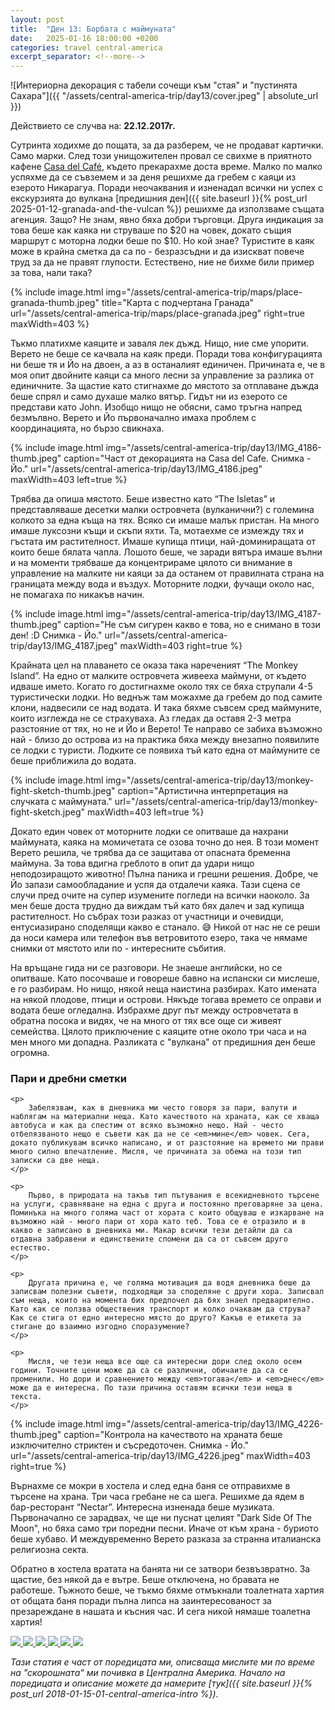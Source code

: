 ```yaml
---
layout: post
title:  "Ден 13: Борбата с маймуната"
date:   2025-01-16 18:00:00 +0200
categories: travel central-america
excerpt_separator: <!--more-->
---
```


![Интериорна декорация с табели сочещи към "стая" и "пустинята Сахара"]({{ "/assets/central-america-trip/day13/cover.jpeg" | absolute_url }})

Действието се случва на: **22.12.2017г.**

Сутринта ходихме до пощата, за да разберем, че не продават картички. Само марки. След този унищожителен провал се свихме в приятното кафене [Casa del Café](https://www.openstreetmap.org/search?lat=11.929071&lon=-85.956621#map=19/11.929071/-85.956621), където прекарахме доста време. Малко по малко успяхме да се съвземем и за деня решихме да гребем с каяци из езерото Никарагуа. Поради неочаквания и изненадал всички ни успех с екскурзията до вулкана [предишния ден]({{ site.baseurl }}{% post_url 2025-01-12-granada-and-the-vulcan %}) решихме да използваме същата агенция. Защо? Не знам, явно бяха добри търговци. Друга индикация за това беше как каяка ни струваше по $20 на човек, докато същия маршрут с моторна лодки беше по $10. Но кой знае? Туристите в каяк може в крайна сметка да са по - безразсъдни и да изискват повече труд за да не правят глупости. Естествено, ние не бихме били пример за това, нали така?

<!--more-->

{% include image.html
            img="/assets/central-america-trip/maps/place-granada-thumb.jpeg"
            title="Карта с подчертана Гранада"
            url="/assets/central-america-trip/maps/place-granada.jpeg"
            right=true
            maxWidth=403 %}

Тъкмо платихме каяците и заваля лек дъжд. Нищо, ние сме упорити. Верето не беше се качвала на каяк преди. Поради това конфигурацията ни беше тя и Йо на двоен, а аз в останалият единичен. Причината е, че в моя опит двойните каяци са много лесни за управление за разлика от единичните. За щастие като стигнахме до мястото за отплаване дъжда беше спрял и само духаше малко вятър. Гидът ни из езерото се представи като John. Изобщо нищо не обясни, само тръгна напред безмълвно. Верето и Йо първоначално имаха проблем с координацията, но бързо свикнаха.

{% include image.html
    img="/assets/central-america-trip/day13/IMG_4186-thumb.jpeg"
    caption="Част от декорацията на Casa del Cafe. Снимка - Йо."
    url="/assets/central-america-trip/day13/IMG_4186.jpeg"
    maxWidth=403
    left=true %}

Трябва да опиша мястото. Беше известно като “Тhe Isletas” и представляваше десетки малки островчета (вулканични?) с големина колкото за една къща на тях. Всяко си имаше малък пристан. На много имаше луксозни къщи и скъпи яхти. Та, мотаехме се измежду тях и гъстата им растителност. Имаше купища птици, най-доминиращата от които беше бялата чапла. Лошото беше, че заради вятъра имаше вълни и на моменти трябваше да концентрираме цялото си внимание в управление на малките ни каяци за да останем от правилната страна на границата между вода и въздух. Моторните лодки, фучащи около нас, не помагаха по никакъв начин.

{% include image.html
    img="/assets/central-america-trip/day13/IMG_4187-thumb.jpeg"
    caption="Не съм сигурен какво е това, но е снимано в този ден! :D Снимка - Йо."
    url="/assets/central-america-trip/day13/IMG_4187.jpeg"
    maxWidth=403
    right=true %}


Крайната цел на плаването се оказа така нареченият “The Monkey Island”. На едно от малките островчета живееха маймуни, от където идваше името. Когато го достигнахме около тях се бяха струпали 4-5 туристически лодки. Но веднъж там можахме да гребем до под самите клони, надвесили се над водата. И така бяхме съвсем сред маймуните, които изглежда не се страхуваха. Аз гледах да оставя 2-3 метра разстояние от тях, но не и Йо и Верето! Те направо се забиха възможно най - близо до острова из на практика бяха между внезапно появилите се лодки с туристи. Лодките се появиха тъй като една от маймуните се беше приближила до водата.

{% include image.html
    img="/assets/central-america-trip/day13/monkey-fight-sketch-thumb.jpeg"
    caption="Артистична интерпретация на случката с маймуната."
    url="/assets/central-america-trip/day13/monkey-fight-sketch.jpeg"
    maxWidth=403
    left=true %}

Докато един човек от моторните лодки се опитваше да нахрани маймуната, каяка на момичетата се озова точно до нея. В този момент Верето решила, че трябва да се защитава от опасната бременна маймуна. За това вдигна греблото в опит да удари нищо неподозиращото животно! Пълна паника и грешни решения. Добре, че Йо запази самообладание и успя да отдалечи каяка. Тази сцена се случи пред очите на супер изумените погледи на всички наоколо. За мен беше доста трудно да виждам тъй като бях далеч и зад купища растителност. Но събрах този разказ от участници и очевидци, ентусиазирано споделящи какво е станало. 😅 Никой от нас не се реши да носи камера или телефон във ветровитото езеро, така че нямаме снимки от мястото или по - интересните събития.

На връщане гида ни се разговори. Не знаеше английски, но се опитваше. Като посочваше и говореше бавно на испански си мислеше, е го разбирам. Но нищо, някой неща наистина разбирах. Като имената на някой плодове, птици и острови. Някъде тогава времето се оправи и водата беше огледална. Избрахме друг път между островчетата в обратна посока и видях, че на много от тях все още си живеят семейства. Цялото приключение с каяците отне около три часа и на мен много ми допадна. Разликата с "вулкана" от предишния ден беше огромна.

<div class="bluebox">
    <h3>Пари и дребни сметки</h3>

    <p>
    	Забелязвам, как в дневника ми често говоря за пари, валути и наблягам на материални неща. Като качеството на храната, как се хваща автобуса и как да спестим от всяко възможно нещо. Най - често отбелязваното нещо е съвети как да не се <em>мине</em> човек. Сега, докато публикувам всичко написано, и от разстояние на времето ми прави много силно впечатление. Мисля, че причината за обема на този тип записки са две неща.
    </p>

    <p>
    	Първо, в природата на такъв тип пътувания е всекидневното търсене на услуги, сравняване на една с друга и постоянно преговаряне за цена. Поминъка на много голяма част от хората с които общуваш е изкарване на възможно най - много пари от хора като теб. Това се е отразило и в какво е записано в дневника ми. Макар всички тези детайли да са отдавна забравени и единствените спомени да са от съвсем друго естество.
    </p>

    <p>
    	Другата причина е, че голяма мотивация да водя дневника беше да записвам полезни съвети, подходящи за споделяне с други хора. Записвал съм неща, които на момента бих предпочел да бях знаел предварително. Като как се ползва обществения транспорт и колко очаквам да струва? Как се стига от едно интересно място до друго? Какъв е етикета за стигане до взаимно изгодно споразумение?
    </p>

    <p>
    	Мисля, че тези неща все още са интересни дори след около осем години. Точните цени може да са се различни, обичаите да са се променили. Но дори и сравнението между <em>тогава</em> и <em>днес</em> може да е интересна. По тази причина оставям всички тези неща в текста.
    </p>
</div>

{% include image.html
    img="/assets/central-america-trip/day13/IMG_4226-thumb.jpeg"
    caption="Контрола на качеството на храната беше изключително стриктен и съсредоточен. Снимка - Йо."
    url="/assets/central-america-trip/day13/IMG_4226.jpeg"
    maxWidth=403
    right=true %}

Върнахме се мокри в хостела и след една баня се отправихме в търсене на храна. Три часа гребане не са шега. Решихме да ядем в бар-ресторант “Nectar”. Интересна изненада беше музиката. Първоначално се зарадвах, че ще ни пуснат целият "Dark Side Of The Moon", но бяха само три поредни песни. Иначе от към храна - буриото беше хубаво. И междувременно Верето разказа за странна италианска религиозна секта.

Обратно в хостела вратата на банята ни се затвори безвъзвратно. За щастие, без някой да е вътре. Беше отключена, но бравата не работеше. Тъжното беше, че тъкмо бяхме отмъкнали тоалетната хартия от общата баня поради пълна липса на заинтересованост за презареждане в нашата и късния час. И сега никой нямаше тоалетна хартия!

<div class="gallery-tiles">
	<a href="/assets/central-america-trip/day13/IMG_4170.jpeg"
		title="">
		<img src="/assets/central-america-trip/day13/IMG_4170-thumb.jpeg">
	</a>
	<a href="/assets/central-america-trip/day13/IMG_4174.jpeg"
		title="">
		<img src="/assets/central-america-trip/day13/IMG_4174-thumb.jpeg">
	</a>
	<a href="/assets/central-america-trip/day13/IMG_4183.jpeg"
		title="">
		<img src="/assets/central-america-trip/day13/IMG_4183-thumb.jpeg">
	</a>
	<a href="/assets/central-america-trip/day13/Photo-2017-12-22-10-26-53_3626.jpeg"
		title="Доста добър опит за изписване на имената ни!">
		<img src="/assets/central-america-trip/day13/Photo-2017-12-22-10-26-53_3626-thumb.jpeg">
	</a>
	<a href="/assets/central-america-trip/day13/Photo-2017-12-22-10-47-40_3629.jpeg"
		title="">
		<img src="/assets/central-america-trip/day13/Photo-2017-12-22-10-47-40_3629-thumb.jpeg">
	</a>
	<a href="/assets/central-america-trip/day13/Photo-2017-12-22-17-03-18_3632.jpeg"
		title="Мисля, че гида ни този ден беше гей. Вместо на някое от момичетата, реши да подари този цвят на мен 🤭">
		<img src="/assets/central-america-trip/day13/Photo-2017-12-22-17-03-18_3632-thumb.jpeg">
	</a>
</div>


_Тази статия е част от поредицата ми, описваща мислите ми по време на "скорошната" ми почивка в Централна Америка. Начало на поредицата и описание можете да намерите [тук]({{ site.baseurl }}{% post_url 2018-01-15-01-central-america-intro %})._
